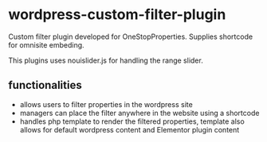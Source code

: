# wordpress-custom-filter-plugin
Custom filter plugin developed for OneStopProperties. Supplies shortcode for omnisite embeding.

This plugins uses nouislider.js for handling the range slider.

## functionalities
- allows users to filter properties in the wordpress site
- managers can place the filter anywhere in the website using a shortcode
- handles php template to render the filtered properties, template also allows for default wordpress content and Elementor plugin content
